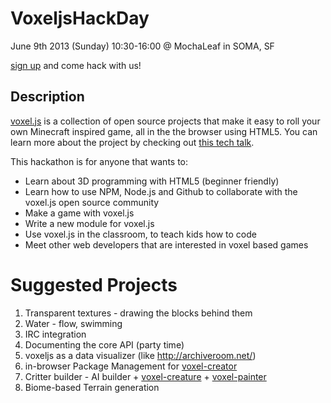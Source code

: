 VoxeljsHackDay
==============

June 9th 2013 (Sunday) 10:30-16:00 @ MochaLeaf in SOMA, SF

[sign up](http://voxeljs.eventbrite.com/) and come hack with us!

## Description

[voxel.js](http://voxeljs.com/) is a collection of open source projects that make it easy to roll your own Minecraft inspired game, all in the the browser using HTML5. You can learn more about the project by checking out [this tech talk](https://www.youtube.com/watch?f&v=8gM3xMObEz4).

This hackathon is for anyone that wants to:

- Learn about 3D programming with HTML5 (beginner friendly)
- Learn how to use NPM, Node.js and Github to collaborate with the voxel.js open source community
- Make a game with voxel.js
- Write a new module for voxel.js
- Use voxel.js in the classroom, to teach kids how to code
- Meet other web developers that are interested in voxel based games

Suggested Projects
=================
1. Transparent textures - drawing the blocks behind them
2. Water - flow, swimming
1. IRC integration
1. Documenting the core API (party time)
1. voxeljs as a data visualizer (like http://archiveroom.net/)
1. in-browser Package Management for [voxel-creator](http://voxel-creator.jit.su/)
2. Critter builder - AI builder + [voxel-creature](https://github.com/substack/voxel-creature) + [voxel-painter](https://github.com/maxogden/voxel-painter)
3. Biome-based Terrain generation
